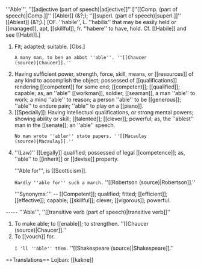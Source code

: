 '''Able''', ''[[adjective (part of speech)|adjective]]'' [''[[Comp. (part of speech)|Comp.]]'' [[Abler]] (&?;); ''[[superl. (part of speech)|superl.]]'' [[Ablest]] (&?;).] [OF. ''habile'', L. ''habilis'' that may be easily held or [[managed]], apt, [[skillful]], fr. ''habere'' to have, hold. Cf. [[Habile]] and see [[Habit]].]

<ol>
<li>Fit; adapted; suitable. [Obs.]

<code>A many man, to ben an abbot ''able''. ''[[Chaucer (source)|Chaucer]].''</code>

<li> Having sufficient power, strength, force, skill, means, or [[resources]] of any kind to accomplish the object; possessed of [[qualifications]] rendering [[competent]] for some end; [[competent]]; [[qualified]]; capable; as, an ''able'' [[workman]], soldier, [[seaman]], a man ''able'' to work; a mind ''able'' to reason; a person ''able'' to be [[generous]]; ''able'' to endure pain; ''able'' to play on a [[piano]].

<li> [[Specially]]: Having intellectual qualifications, or strong mental powers; showing ability or skill; [[talented]]; [[clever]]; powerful; as, the ''ablest'' man in the [[senate]]; an ''able'' speech.

<code>No man wrote ''abler'' state papers. ''[[Macaulay (source)|Macaulay]].''</code>

<li> ''(Law)'' [[Legally]] qualified; possessed of legal [[competence]]; as, ''able'' to [[inherit]] or [[devise]] property.

'''Able for''', is [[Scotticism]].

<code>Hardly ''able for'' such a march.</code> ''[[Robertson (source)|Robertson]].''

'''Synonyms:''' -- [[Competent]]; qualified; fitted; [[efficient]]; [[effective]]; capable; [[skillful]]; clever; [[vigorous]]; powerful.
</ol>
-----
'''Able''', ''[[transitive verb (part of speech)|transitive verb]]''

<ol>
<li>To make able; to [[enable]]; to strengthen. ''[[Chaucer (source)|Chaucer]].''

<li> To [[vouch]] for.

<code>I 'll ''able'' them.</code> ''[[Shakespeare (source)|Shakespeare]].''
</ol>

==Translations==
Lojban: [[kakne]]